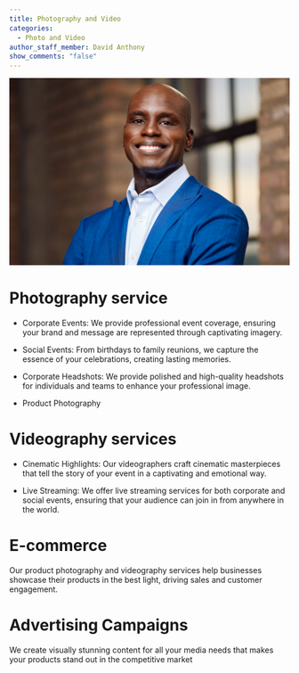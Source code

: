 ```yaml
---
title: Photography and Video
categories:
  - Photo and Video
author_staff_member: David Anthony
show_comments: "false"
---
```


![Corporate headshot](/27421_retouched_highres.jpg) 

# Photography service

- Corporate Events: We provide professional event coverage, ensuring your brand and message are represented through captivating imagery.

- Social Events: From birthdays to family reunions, we capture the essence of your celebrations, creating lasting memories.

- Corporate Headshots: We provide polished and high-quality headshots for individuals and teams to enhance your professional image.

- Product Photography

# Videography services

- Cinematic Highlights: Our videographers craft cinematic masterpieces that tell the story of your event in a captivating and emotional way.

- Live Streaming: We offer live streaming services for both corporate and social events, ensuring that your audience can join in from anywhere in the world.


# E-commerce

Our product photography and videography services help businesses showcase their products in the best light, driving sales and customer engagement.

# Advertising Campaigns

We create visually stunning content for all your media needs that makes your products stand out in the competitive market

